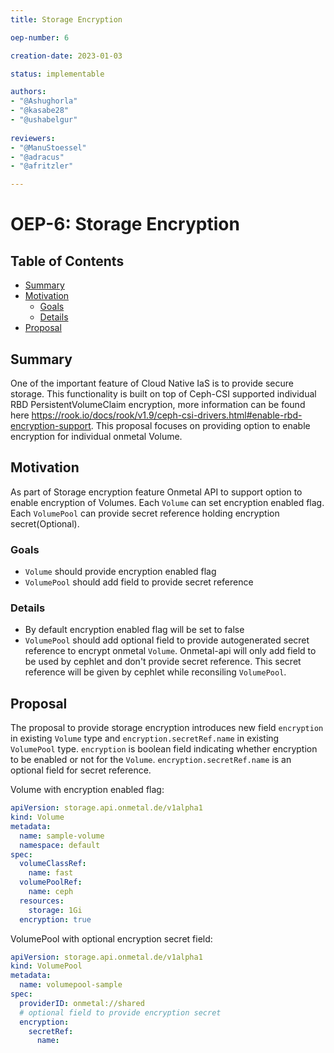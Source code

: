 ```yaml
---
title: Storage Encryption

oep-number: 6

creation-date: 2023-01-03

status: implementable

authors:
- "@Ashughorla"
- "@kasabe28"
- "@ushabelgur"
  
reviewers:
- "@ManuStoessel"
- "@adracus"
- "@afritzler"

---
```


# OEP-6: Storage Encryption

## Table of Contents

- [Summary](#summary)
- [Motivation](#motivation)
    - [Goals](#goals)
    - [Details](#Details)
- [Proposal](#proposal)

## Summary
One of the important feature of Cloud Native IaS is to provide secure storage. This functionality is built on top of Ceph-CSI supported individual RBD PersistentVolumeClaim encryption, more information can be found here https://rook.io/docs/rook/v1.9/ceph-csi-drivers.html#enable-rbd-encryption-support. This proposal focuses on providing option to enable encryption for individual onmetal Volume.

## Motivation
As part of Storage encryption feature Onmetal API to support option to enable encryption of Volumes. Each `Volume` can set encryption enabled flag. Each `VolumePool` can provide secret reference holding encryption secret(Optional).

### Goals
  - `Volume` should provide encryption enabled flag
  - `VolumePool` should add field to provide secret reference

### Details
  - By default encryption enabled flag will be set to false
  - `VolumePool` should add optional field to provide autogenerated secret reference to encrypt onmetal `Volume`. Onmetal-api will only add field to be used by cephlet and don't provide secret reference. This secret reference will be given by cephlet while reconsiling `VolumePool`.

## Proposal
The proposal to provide storage encryption introduces new field `encryption` in existing `Volume` type and `encryption.secretRef.name` in existing `VolumePool` type. `encryption` is boolean field indicating whether encryption to be enabled or not for the `Volume`. `encryption.secretRef.name` is an optional field for secret reference.

Volume with encryption enabled flag:

[//]: # (@formatter:off)
```yaml
apiVersion: storage.api.onmetal.de/v1alpha1
kind: Volume
metadata:
  name: sample-volume
  namespace: default
spec:
  volumeClassRef:
    name: fast
  volumePoolRef:
    name: ceph
  resources:
    storage: 1Gi
  encryption: true
```
[//]: # (@formatter:on)

VolumePool with optional encryption secret field:

[//]: # (@formatter:off)
```yaml
apiVersion: storage.api.onmetal.de/v1alpha1
kind: VolumePool
metadata:
  name: volumepool-sample
spec:
  providerID: onmetal://shared
  # optional field to provide encryption secret
  encryption:
    secretRef:
      name:
```
[//]: # (@formatter:on)